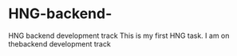 # HNG-backend-
HNG backend development track 
This is my first HNG task. I am on thebackend development track 
